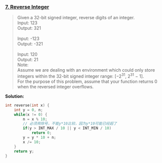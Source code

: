 ### [7. Reverse Integer](https://leetcode.com/problems/reverse-integer/)
> Given a 32-bit signed integer, reverse digits of an integer.\
> Input: 123\
> Output: 321\
> \
> Input: -123\
> Output: -321\
> \
> Input: 120\
> Output: 21\
> Note:\
> Assume we are dealing with an environment which could only store integers within the 32-bit signed integer range: [−2<sup>31</sup>,  2<sup>31</sup> − 1]. \
> For the purpose of this problem, assume that your function returns 0 when the reversed integer overflows.

**Solution:**

```cpp
int reverse(int x) {
    int y = 0, n;
    while(x != 0) {
        n = x % 10;
        // 必须用除号，不能y*10比较，因为y*10可能已经超了
        if(y > INT_MAX / 10 || y < INT_MIN / 10)
            return 0;
        y = y * 10 + n;
        x /= 10;
    }
    return y;
}
```
